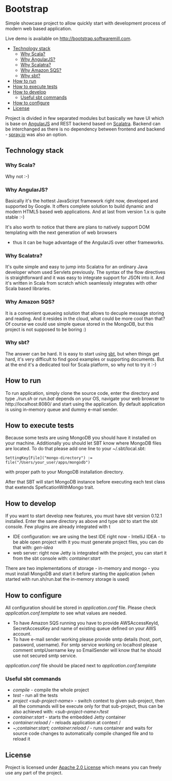# Bootstrap

Simple showcase project to allow quickly start with development process of modern web based application.

Live demo is available on http://bootstrap.softwaremill.com.

* [Technology stack](#technology-stack)
    * [Why Scala?](#why-scala)
    * [Why AngularJS?](#why-angularjs)
    * [Why Scalatra?](#why-scalatra)
    * [Why Amazon SQS?](#why-amazon-sqs)
    * [Why sbt?](#why-sbt)
* [How to run](#how-to-run)
* [How to execute tests](#how-to-execute-tests)
* [How to develop](#how-to-develop)
    * [Useful sbt commands](#useful-sbt-commands)
* [How to configure](#how-to-configure)   
* [License](#license)

Project is divided in few separated modules but basically we have UI which is base on [AngularJS](http://angularjs.org/)
and REST backend based on [Scalatra](http://www.scalatra.org/).
Backend can be interchanged as there is no dependency between frontend and backend - [spray.io](http://spray.io/) was also an option.

## Technology stack

### Why Scala?

Why not :-)

### Why AngularJS?

Basically it's the hottest JavaScirpt framework right now, developed and supported by Google.
It offers complete solution to build dynamic and modern HTML5 based web applications.
And at last from version 1.x is quite stable :-)

It's also worth to notice that there are plans to natively support DOM templating with the next generation of web browsers
- thus it can be huge advantage of the AngularJS over other frameworks.

### Why Scalatra?

It's quite simple and easy to jump into Scalatra for an ordinary Java developer whom used Servlets previously.
The syntax of the flow directives is straightforward and it was easy to integrate support for JSON into it.
And it's written in Scala from scratch which seamlessly integrates with other Scala based libraries.

### Why Amazon SQS?

It is a convenient queueing solution that allows to decuple message storing and reading. And it resides in the cloud, 
what could be more cool than that? Of course we could use simple queue stored in the MongoDB, but this project is
not supposed to be boring :)

### Why sbt?

The answer can be hard. It is easy to start using [sbt](http://www.scala-sbt.org/), but when things get hard, it's very difficult to find good examples
or supporting documents. But at the end it's a dedicated tool for Scala platform, so why not to try it :-)

## How to run

To run application, simply clone the source code, enter the directory and type _./run.sh_ or _run.bat_ depends on your OS,
navigate your web browser to http://localhost:8080/ and start using the application. By default application is using in-memory
queue and dummy e-mail sender.

## How to execute tests

Because some tests are using MongoDB you should have it installed on your machine. Additionally you should
let SBT know where MongoDB files are located. To do that please add one line to your ~/.sbt/local.sbt:

    SettingKey[File]("mongo-directory") := file("/Users/your_user/apps/mongodb")

with proper path to your MongoDB installation directory.

After that SBT will start MongoDB instance before executing each test class that exetends SpeficationWithMongo trait.

## How to develop

If you want to start develop new features, you must have sbt version 0.12.1 installed. Enter the same directory as above and type _sbt_
to start the sbt console. Few plugins are already integrated with t

* IDE configuration: we are using the best IDE right now - IntelliJ IDEA - to be able open project with it you must generate project files, you can do that with: _gen-idea_
* web server: right now Jetty is integrated with the project, you can start it from the sbt console with: _container:start_

There are two implementations of storage - in-memory and mongo - you must install MongoDB and start it before starting the application (when started with run.sh/run.bat the in-memory storage is used)

## How to configure

All configuration should be stored in _application.conf_ file. Please check _application.conf.template_ to see what values are needed.

* To have Amazon SQS running you have to provide AWSAccessKeyId, SecretAccessKey and name of existing queue defined on your AWS account.
* To have e-mail sender working please provide smtp details (host, port, password, username). For smtp service working on localhost please comment smtpUsername key so EmailSender will know that he should use not secured smtp service.

_application.conf_ file should be placed next to _application.conf.template_
    

### Useful sbt commands

* _compile_ - compile the whole project
* _test_ - run all the tests
* _project &lt;sub-project-name&gt;_ - switch context to given sub-project, then all the commands will be execute only for that sub-project, thus can be also achieved with: _&lt;sub-project-name&gt;/test_
* _container:start_ - starts the embedded Jetty container
* _container:reload /_ - reloads application at context /
* _~;container:start; container:reload /_ - runs container and waits for source code changes to automatically compile changed file and to reload it

## License

Project is licensed under [Apache 2.0 License](http://www.apache.org/licenses/LICENSE-2.0.html) which means you can freely use any part of the project.
